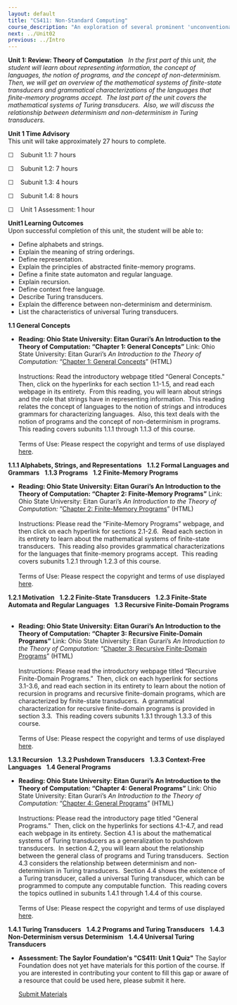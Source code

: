 ```yaml
---
layout: default
title: "CS411: Non-Standard Computing"
course_description: "An exploration of several prominent 'unconventional' computational methods and theories, including quantum computation, DNA and molecular computation, genetic algorithms, and cellular automata."
next: ../Unit02
previous: ../Intro
---
```

**Unit 1: Review: Theory of Computation** <span id="1"></span> 
*In the first part of this unit, the student will learn about
representing information, the concept of languages, the notion of
programs, and the concept of non-determinism. Then, we will get an
overview of the mathematical systems of finite-state transducers and
grammatical characterizations of the languages that finite-memory
programs accept.  The last part of the unit covers the mathematical
systems of Turing transducers.  Also, we will discuss the relationship
between determinism and non-determinism in Turing transducers.*

**Unit 1 Time Advisory**  
This unit will take approximately 27 hours to complete.

☐    Subunit 1.1: 7 hours

☐    Subunit 1.2: 7 hours

☐    Subunit 1.3: 4 hours

☐    Subunit 1.4: 8 hours

☐    Unit 1 Assessment: 1 hour

**Unit1 Learning Outcomes**  
Upon successful completion of this unit, the student will be able to:

-   Define alphabets and strings.
-   Explain the meaning of string orderings.
-   Define representation.
-   Explain the principles of abstracted finite-memory programs.
-   Define a finite state automaton and regular language.
-   Explain recursion.
-   Define context free language.
-   Describe Turing transducers.
-   Explain the difference between non-determinism and determinism.
-   List the characteristics of universal Turing transducers.

**1.1 General Concepts** <span id="1.1"></span> 
-   **Reading: Ohio State University: Eitan Gurari’s An Introduction to
    the Theory of Computation: “Chapter 1: General Concepts”**
    Link: Ohio State University: Eitan Gurari’s *An Introduction to the
    Theory of Computation:* “[Chapter 1: General
    Concepts](http://www.cse.ohio-state.edu/~gurari/theory-bk/theory-bk-one.html#Q1-20000-1)”
    (HTML)  
        
     Instructions: Read the introductory webpage titled “General
    Concepts."   Then, click on the hyperlinks for each section 1.1-1.5,
    and read each webpage in its entirety.  From this reading, you will
    learn about strings and the role that strings have in representing
    information.  This reading relates the concept of languages to the
    notion of strings and introduces grammars for characterizing
    languages.  Also, this text deals with the notion of programs and
    the concept of non-determinism in programs.  This reading covers
    subunits 1.1.1 through 1.1.3 of this course.  
        
     Terms of Use: Please respect the copyright and terms of use
    displayed
    [here](http://www.cse.ohio-state.edu/~gurari/theory-bk/theory-bk.html).

**1.1.1 Alphabets, Strings, and Representations** <span
id="1.1.1"></span> 
**1.1.2 Formal Languages and Grammars** <span id="1.1.2"></span> 
**1.1.3 Programs** <span id="1.1.3"></span> 
**1.2 Finite-Memory Programs** <span id="1.2"></span> 
-   **Reading: Ohio State University: Eitan Gurari’s An Introduction to
    the Theory of Computation: “Chapter 2: Finite-Memory Programs”**
    Link: Ohio State University: Eitan Gurari’s *An Introduction to the
    Theory of Computation:* “[Chapter 2: Finite-Memory
    Programs](http://www.cse.ohio-state.edu/~gurari/theory-bk/theory-bk-two.html#Q1-30000-1)”
    (HTML)  
        
     Instructions: Please read the “Finite-Memory Programs” webpage, and
    then click on each hyperlink for sections 2.1-2.6.  Read each
    section in its entirety to learn about the mathematical systems of
    finite-state transducers.  This reading also provides grammatical
    characterizations for the languages that finite-memory programs
    accept.  This reading covers subunits 1.2.1 through 1.2.3 of this
    course.  
        
     Terms of Use: Please respect the copyright and terms of use
    displayed
    [here](http://www.cse.ohio-state.edu/~gurari/theory-bk/theory-bk.html).

**1.2.1 Motivation** <span id="1.2.1"></span> 
**1.2.2 Finite-State Transducers** <span id="1.2.2"></span> 
**1.2.3 Finite-State Automata and Regular Languages** <span
id="1.2.3"></span> 
**1.3 Recursive Finite-Domain Programs** <span id="1.3"></span> 
-   **Reading: Ohio State University: Eitan Gurari’s An Introduction to
    the Theory of Computation: “Chapter 3: Recursive Finite-Domain
    Programs”**
    Link: Ohio State University: Eitan Gurari’s *An Introduction to the
    Theory of Computation:* “[Chapter 3: Recursive Finite-Domain
    Programs](http://www.cse.ohio-state.edu/~gurari/theory-bk/theory-bk-three.html#Q1-40000-1)”
    (HTML)  
        
     Instructions: Please read the introductory webpage titled
    “Recursive Finite-Domain Programs.”  Then, click on each hyperlink
    for sections 3.1-3.6, and read each section in its entirety to learn
    about the notion of recursion in programs and recursive
    finite-domain programs, which are characterized by finite-state
    transducers.  A grammatical characterization for recursive
    finite-domain programs is provided in section 3.3.  This reading
    covers subunits 1.3.1 through 1.3.3 of this course.  
        
     Terms of Use: Please respect the copyright and terms of use
    displayed
    [here](http://www.cse.ohio-state.edu/~gurari/theory-bk/theory-bk.html).

**1.3.1 Recursion** <span id="1.3.1"></span> 
**1.3.2 Pushdown Transducers** <span id="1.3.2"></span> 
**1.3.3 Context-Free Languages** <span id="1.3.3"></span> 
**1.4 General Programs** <span id="1.4"></span> 
-   **Reading: Ohio State University: Eitan Gurari’s An Introduction to
    the Theory of Computation: “Chapter 4: General Programs”**
    Link: Ohio State University: Eitan Gurari’s *An Introduction to the
    Theory of Computation:* “[Chapter 4: General
    Programs](http://www.cse.ohio-state.edu/~gurari/theory-bk/theory-bk-four.html#Q1-50000-1)”
    (HTML)  
        
     Instructions: Please read the introductory page titled “General
    Programs.”  Then, click on the hyperlinks for sections 4.1-4.7, and
    read each webpage in its entirety. Section 4.1 is about the
    mathematical systems of Turing transducers as a generalization to
    pushdown transducers.  In section 4.2, you will learn about the
    relationship between the general class of programs and Turing
    transducers.  Section 4.3 considers the relationship between
    determinism and non-determinism in Turing transducers.  Section 4.4
    shows the existence of a Turing transducer, called a universal
    Turing transducer, which can be programmed to compute any computable
    function.  This reading covers the topics outlined in subunits 1.4.1
    through 1.4.4 of this course.  
        
     Terms of Use: Please respect the copyright and terms of use
    displayed
    [here](http://www.cse.ohio-state.edu/~gurari/theory-bk/theory-bk.html).

**1.4.1 Turing Transducers** <span id="1.4.1"></span> 
**1.4.2 Programs and Turing Transducers** <span id="1.4.2"></span> 
**1.4.3 Non-Determinism versus Determinism** <span id="1.4.3"></span> 
**1.4.4 Universal Turing Transducers** <span id="1.4.4"></span> 
-   **Assessment: The Saylor Foundation's "CS411: Unit 1 Quiz"**
    The Saylor Foundation does not yet have materials for this portion
    of the course. If you are interested in contributing your content to
    fill this gap or aware of a resource that could be used here, please
    submit it here.

    [Submit Materials](/contribute/)


